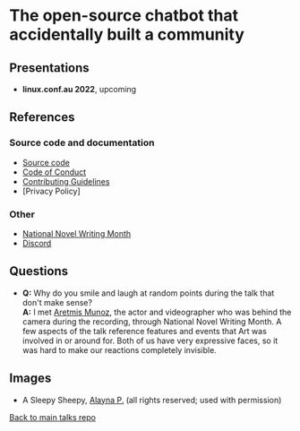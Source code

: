 # The open-source chatbot that accidentally built a community

## Presentations

- **linux.conf.au 2022**, upcoming

## References

### Source code and documentation

* [Source code](https://github.com/aigeroni/Winnie_Bot)
* [Code of Conduct](https://github.com/aigeroni/Winnie_Bot/blob/main-2.0/CODE_OF_CONDUCT.md)
* [Contributing Guidelines]()
* [Privacy Policy]

### Other

* [National Novel Writing Month](https://nanowrimo.org/)
* [Discord](https://discord.com/)

## Questions

* **Q:** Why do you smile and laugh at random points during the talk that don't make sense?  
**A:** I met [Aretmis Munoz](https://www.artemismunoz.com/), the actor and videographer who was behind the camera during the recording, through National Novel Writing Month.  A few aspects of the talk reference features and events that Art was involved in or around for.  Both of us have very expressive faces, so it was hard to make our reactions completely invisible.

## Images

* A Sleepy Sheepy, [Alayna P.](https://wheretofind.me/@fluttergirly) (all rights reserved; used with permission)

[Back to main talks repo](https://github.com/lisushka/talks)
